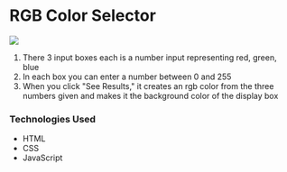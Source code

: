 # RGB Color Selector

![](https://i.imgur.com/TFJeQG5l.png)

1. There 3 input boxes each is a number input representing red, green, blue
2. In each box you can enter a number between 0 and 255
3. When you click "See Results," it creates an rgb color from the three numbers given and makes it the background color of the display box

### Technologies Used

* HTML
* CSS
* JavaScript